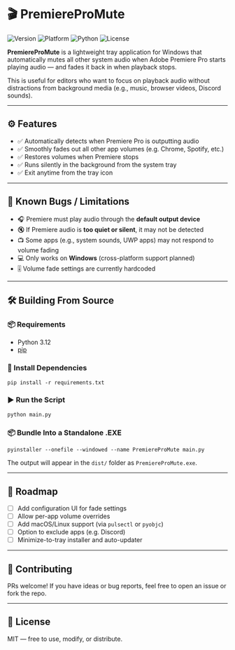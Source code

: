 # 🎬 PremiereProMute

![Version](https://img.shields.io/badge/version-v1.0.0-blue)
![Platform](https://img.shields.io/badge/platform-Windows-0078D7)
![Python](https://img.shields.io/badge/python-3.12+-informational)
![License](https://img.shields.io/github/license/LVCHLANN/PremiereProMute)

**PremiereProMute** is a lightweight tray application for Windows that automatically mutes all other system audio when Adobe Premiere Pro starts playing audio — and fades it back in when playback stops.

This is useful for editors who want to focus on playback audio without distractions from background media (e.g., music, browser videos, Discord sounds).

---

## ⚙️ Features

- ✅ Automatically detects when Premiere Pro is outputting audio  
- ✅ Smoothly fades out all other app volumes (e.g. Chrome, Spotify, etc.)  
- ✅ Restores volumes when Premiere stops  
- ✅ Runs silently in the background from the system tray  
- ✅ Exit anytime from the tray icon  

---

## 🚧 Known Bugs / Limitations

- 🎧 Premiere must play audio through the **default output device**  
- 🔇 If Premiere audio is **too quiet or silent**, it may not be detected  
- 📺 Some apps (e.g., system sounds, UWP apps) may not respond to volume fading  
- 💻 Only works on **Windows** (cross-platform support planned)  
- 🎚 Volume fade settings are currently hardcoded  

---

## 🛠️ Building From Source

### 📦 Requirements

- Python 3.12  
- [pip](https://pip.pypa.io/)  

### 📁 Install Dependencies

`pip install -r requirements.txt`

### ▶️ Run the Script

`python main.py`

### 📦 Bundle Into a Standalone .EXE

`
pyinstaller --onefile --windowed --name PremiereProMute main.py
`

The output will appear in the `dist/` folder as `PremiereProMute.exe`.

---

## 📅 Roadmap

- [ ] Add configuration UI for fade settings  
- [ ] Allow per-app volume overrides  
- [ ] Add macOS/Linux support (via `pulsectl` or `pyobjc`)  
- [ ] Option to exclude apps (e.g. Discord)  
- [ ] Minimize-to-tray installer and auto-updater  

---

## 🤝 Contributing

PRs welcome! If you have ideas or bug reports, feel free to open an issue or fork the repo.

---

## 📄 License

MIT — free to use, modify, or distribute.
